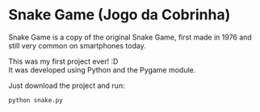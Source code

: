# Snake Game (Jogo da Cobrinha)

<p>Snake Game is a copy of the original Snake Game, first made in 1976 and still very common on smartphones today.</p>
<p>This was my first project ever! :D<br>It was developed using Python and the Pygame module.</p>

Just download the project and run:
```
python snake.py
```
